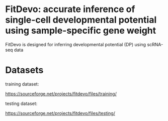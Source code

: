 
# FitDevo: accurate inference of single-cell developmental potential using sample-specific gene weight

FitDevo is designed for inferring developmental potential (DP) using scRNA-seq data

# Datasets

training dataset:

https://sourceforge.net/projects/fitdevo/files/training/

testing dataset:

https://sourceforge.net/projects/fitdevo/files/testing/


